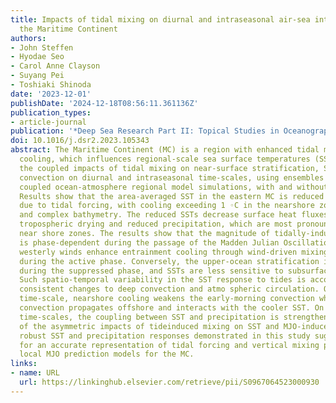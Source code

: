 ```yaml
---
title: Impacts of tidal mixing on diurnal and intraseasonal air-sea interactions in
  the Maritime Continent
authors:
- John Steffen
- Hyodae Seo
- Carol Anne Clayson
- Suyang Pei
- Toshiaki Shinoda
date: '2023-12-01'
publishDate: '2024-12-18T08:56:11.361136Z'
publication_types:
- article-journal
publication: '*Deep Sea Research Part II: Topical Studies in Oceanography*'
doi: 10.1016/j.dsr2.2023.105343
abstract: The Maritime Continent (MC) is a region with enhanced tidal mixing and ocean
  cooling, which influences regional-scale sea surface temperatures (SSTs). We examine
  the coupled impacts of tidal mixing on near-surface stratification, SST, and deep
  convection on diurnal and intraseasonal time-scales, using ensembles of highresolution,
  coupled ocean-atmosphere regional model simulations, with and without tidal forcing.
  Results show that the area-averaged SST in the eastern MC is reduced by 0.20 ◦C
  due to tidal forcing, with cooling exceeding 1 ◦C in the nearshore zones of shallow
  and complex bathymetry. The reduced SSTs decrease surface heat fluxes, leading to
  tropospheric drying and reduced precipitation, which are most pronounced in the
  near­ shore zones. The results show that the magnitude of tidally-induced SST cooling
  is phase-dependent during the passage of the Madden Julian Oscillation (MJO). Strong
  westerly winds enhance entrainment cooling through wind-driven mixing and upwelling
  during the active phase. Conversely, the upper-ocean stratification is enhanced
  during the suppressed phase, and SSTs are less sensitive to subsurface cooling.
  Such spatio-temporal variability in the SST response to tides is accompanied by
  consistent changes to deep convection and atmo­ spheric circulation. On the diurnal
  time-scale, nearshore cooling weakens the early-morning convection when the land-based
  convection propagates offshore and interacts with the cooler SST. On intraseasonal
  time-scales, the coupling between SST and precipitation is strengthened because
  of the asymmetric impacts of tideinduced mixing on SST and MJO-induced winds. The
  robust SST and precipitation responses demonstrated in this study suggest the need
  for an accurate representation of tidal forcing and vertical mixing processes in
  local MJO prediction models for the MC.
links:
- name: URL
  url: https://linkinghub.elsevier.com/retrieve/pii/S0967064523000930
---
```

